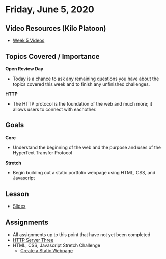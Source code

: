 Friday, June 5, 2020
=======================
## Video Resources (Kilo Platoon)
- [Week 5 Videos](https://www.youtube.com/playlist?list=PLu0CiQ7bzwEQd8JEdJEAcoJzLSwvNO46m)

## Topics Covered / Importance 
**Open Review Day**
  - Today is a chance to ask any remaining questions you have about the topics covered this week and to finish any unfinished challenges.

**HTTP**
  - The HTTP protocol is the foundation of the web and much more; it allows users to connect with eachother.

## Goals 
**Core**
* Understand the beginning of the web and the purpose and uses of the HyperText Transfer Protocol

**Stretch**
* Begin building out a static portfolio webpage using HTML, CSS, and Javascript

## Lesson
* [Slides](https://docs.google.com/presentation/d/18XgB39IqvBFXfJYKQdc5j2ZzlZBeOH_enugni6b__Cs/edit?usp=sharing)

## Assignments
* All assignments up to this point that have not yet been completed 
* [HTTP Server Three](https://github.com/limaplatoon/http-server-three)
* HTML, CSS, Javascript Stretch Challenge
  * [Create a Static Webpage](https://github.com/limaplatoon/static-webpage)

